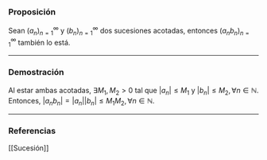 ### Proposición

Sean $(a_n)^\infty_{n=1}$ y $(b_n)^\infty_{n=1}$ dos sucesiones acotadas, entonces $(a_nb_n)^\infty_{n=1}$ también lo está.

---
### Demostración

Al estar ambas acotadas, $\exists M_1, M_2 > 0$ tal que $|a_n| \le M_1$ y $|b_n| \le M_2, \forall n \in \mathbb{N}$.
Entonces, $|a_nb_n| = |a_n| |b_n| \le M_1M_2, \forall n \in \mathbb{N}$.

---
### Referencias
[[Sucesión]]